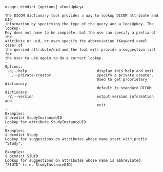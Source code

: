     usage: dcmdict [options] <lookUpKey>
    
    The DICOM dictionary tool provides a way to lookup DICOM attribute and UID
    information by specifying the type of the query and a lookUpKey. The lookup-
    Key does not have to be complete, but the use can specify a prefix of the 
    attribute or uid, or even specify the abbreviation (Keyword camel case) of
    the queried attribute/uid and the tool will provide a suggestion list for
    the user to use again to do a correct lookup.
    -
    Options:
     -h,--help                                display this help and exit
       ,--private-creator                     specify a private creator.
                                              Used to get proprietary dictionary.
                                              default is standard DICOM dictionary.
     -V,--version                             output version information and
                                              exit
    -
    Examples:
    $ dcmdict StudyInstanceUID
    Lookup for attribute StudyInstanceUID.
    -
    Examples:
    $ dcmdict Study
    Lookup for suggestions on attributes whose name start with prefix "Study".
    -
    Examples:
    $ dcmdict SIUID
    Lookup for suggestions on attributes whose name is abbreviated 
    "SIUID" (i.e. StudyInstanceUID).